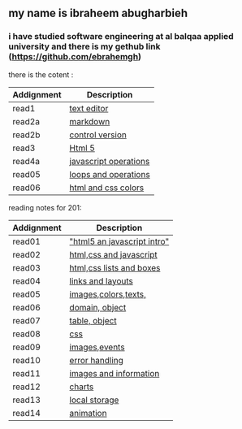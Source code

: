 
## my name is ibraheem abugharbieh 
### i have studied software engineering at al balqaa applied university and there is my gethub link (https://github.com/ebrahemgh)

there is the cotent : 

| Addignment     | Description |
| -----------    | ----------- |
| read1          | [text editor](class-01/read-01)  |     
| read2a         | [markdown](class-01/read-02a)|
| read2b          | [control version](class-01/read-02b)|
| read3         | [Html 5](class-01/read-03)|
| read4a         | [javascript operations](class-01/read-04a)|
| read05         | [loops and operations](class-01/read-05)|
| read06         | [html and css colors](class-01/read-06)|

reading notes for 201:

| Addignment     | Description |
| -----------    | ----------- |
| read01      | ["html5 an javascript intro"](class-02/read-01)  | 
| read02         | [html,css and javascript](class-02/read-02)  | 
| read03       | [html,css lists and boxes](class-02/read-03)  | 
| read04       | [links and layouts](class-02/read-04)  | 
| read05      | [images,colors,texts,](class-02/read-05)  | 
| read06     | [domain, object](class-02/read-06)  | 
| read07     | [table, object](class-02/read-07)  | 
| read08     | [css](class-02/read-08)  | 
| read09     | [images,events](class-02/read-09)  | 
| read10     | [error handling](class-02/read-10)  | 
| read11     | [images and information](class-02/read-11)  | 
| read12     | [charts](class-02/read-12)  | 
| read13     | [local storage](class-02/read-13)  | 
| read14     | [animation](class-02/read-14)  | 








   